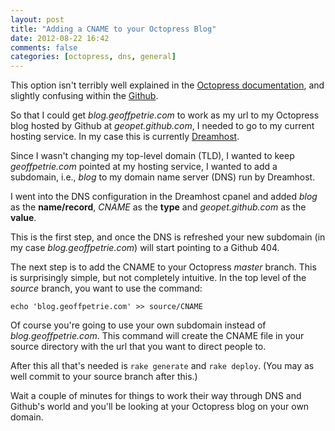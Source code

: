 ```yaml
---
layout: post
title: "Adding a CNAME to your Octopress Blog"
date: 2012-08-22 16:42
comments: false
categories: [octopress, dns, general]
---
```

This option isn't terribly well explained in the [Octopress documentation](http://octopress.org/docs/deploying/github/), and slightly confusing within the [Github](https://help.github.com/articles/setting-up-a-custom-domain-with-pages).

So that I could get _blog.geoffpetrie.com_ to work as my url to my Octopress blog hosted by Github at _geopet.github.com_, I needed to go to my current hosting service. In my case this is currently [Dreamhost](http://www.dreamhost.com/r.cgi?1197623).

Since I wasn't changing my top-level domain (TLD), I wanted to keep _geoffpetrie.com_ pointed at my hosting service, I wanted to add a subdomain, i.e., _blog_ to my domain name server (DNS) run by Dreamhost.

I went into the DNS configuration in the Dreamhost cpanel and added _blog_ as the **name/record**, _CNAME_ as the **type** and _geopet.github.com_ as the **value**.

This is the first step, and once the DNS is refreshed your new subdomain (in my case _blog.geoffpetrie.com_) will start pointing to a Github 404.

The next step is to add the CNAME to your Octopress _master_ branch. This is surprisingly simple, but not completely intuitive. In the top level of the _source_ branch, you want to use the command:

`echo 'blog.geoffpetrie.com' >> source/CNAME`

Of course you're going to use your own subdomain instead of _blog.geoffpetrie.com_. This command will create the CNAME file in your source directory with the url that you want to direct people to.

After this all that's needed is `rake generate` and `rake deploy`. (You may as well commit to your source branch after this.)

Wait a couple of minutes for things to work their way through DNS and Github's world and you'll be looking at your Octopress blog on your own domain.

